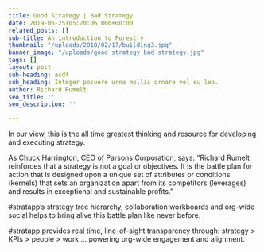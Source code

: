 ```yaml
---
title: Good Strategy | Bad Strategy
date: 2019-06-25T05:20:06.000+00:00
related_posts: []
sub-title: An introduction to Forestry
thumbnail: "/uploads/2018/02/17/building3.jpg"
banner_image: "/uploads/good strategy bad strategy.jpg"
tags: []
layout: post
sub-heading: asdf
sub_heading: Integer posuere urna mollis ornare vel eu leo.
author: Richard Rumelt
seo_title: ''
seo_description: ''

---
```

In our view, this is the all time greatest thinking and resource for developing and executing strategy.

As Chuck Harrington, CEO of Parsons Corporation, says: “Richard Rumelt reinforces that a strategy is not a goal or objectives.  It is the battle plan for action that is designed upon a unique set of attributes or conditions (kernels) that sets an organization apart from its competitors (leverages) and results in exceptional and sustainable profits.”

\#stratapp’s strategy tree hierarchy, collaboration workboards and org-wide social helps to bring alive this battle plan like never before.

\#stratapp provides real time, line-of-sight transparency through: strategy > KPIs > people > work … powering org-wide engagement and alignment.